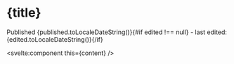 <script context="module" lang="ts">
	import allPosts from '$lib/posts/allPosts';

	/** @type {import('@sveltejs/kit').Load} */
	export async function load({ params }) {
		const { yyyy, mm, dd, slug } = params;
		const date = new Date(`${yyyy}-${mm}-${dd}`);

		const posts = await allPosts();
		const post_ = posts.filter(({ slug: slugCandidate, post }) => {
			const candidateDate = new Date(post.metadata.published);
			return slug === slugCandidate && (+date - +candidateDate) === 0;
		});

		if (post_.length === 1) {
			const { slug, post } = post_[0];
			let { title, published, edited } = post.metadata;
			const content = post.default;
			published = new Date(published);
			edited = edited === null ? null : new Date(edited);
			return { props: { slug, title, published, edited, content } };
		}

		return {
			status: 404,
			error: new Error(`Could not load /${yyyy}/${mm}/${dd}/${slug}`),
		};
	}
</script>
<script lang="ts">
	export let slug: string;
	export let title: string;
	export let published: Date;
	export let edited: Date;
	export let content;
</script>

# {title}

Published {published.toLocaleDateString()}{#if edited !== null} - last edited: {edited.toLocaleDateString()}{/if}

<svelte:component this={content} />
